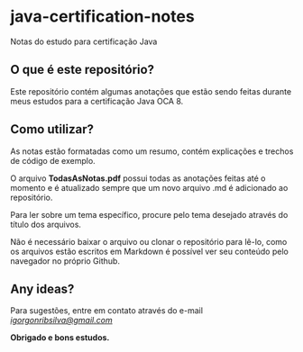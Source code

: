 # java-certification-notes
Notas do estudo para certificação Java

## O que é este repositório?
Este repositório contém algumas anotações que estão sendo feitas durante meus estudos para a certificação Java OCA 8.

## Como utilizar?
As notas estão formatadas como um resumo, contém explicações e trechos de código de exemplo.

O arquivo **TodasAsNotas.pdf** possui todas as anotações feitas até o momento e é atualizado sempre que um novo arquivo .md 
é adicionado ao repositório.

Para ler sobre um tema específico, procure pelo tema desejado através do título dos arquivos.

Não é necessário baixar o arquivo ou clonar o repositório para lê-lo, como os arquivos estão escritos em Markdown é possível
ver seu conteúdo pelo navegador no próprio Github.

## Any ideas?
Para sugestões, entre em contato através do e-mail *igorgonribsilva@gmail.com*


**Obrigado e bons estudos.**
